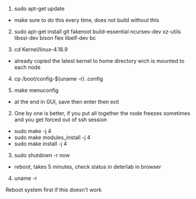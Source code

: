 
1.  sudo apt-get update
- make sure to do this every time, does not build without this

2. sudo apt-get install git fakeroot build-essential ncurses-dev xz-utils libssl-dev bison flex libelf-dev bc

3. cd Kernel/linux-4.18.9
- already copied the latest kernel to home directory wich is mounted to each node

4. cp /boot/config-$(uname -r) .config

1. make menuconfig
- at the end in GUI, save then enter then exit

2. One by one is better, if you put all together the node freezes sometimes
and you get forced out of ssh session
- sudo make -j 4
- sudo make modules_install -j 4  
- sudo make install -j 4

3. sudo shutdown -r now
- reboot, takes 5 minutes, check status in deterlab in browser

4. uname -r

Reboot system first if this doesn't work
